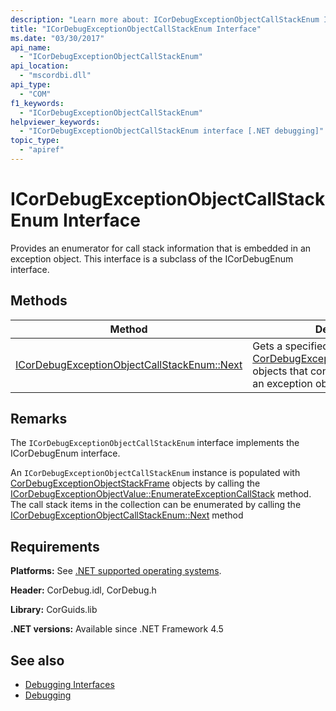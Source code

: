 ```yaml
---
description: "Learn more about: ICorDebugExceptionObjectCallStackEnum Interface"
title: "ICorDebugExceptionObjectCallStackEnum Interface"
ms.date: "03/30/2017"
api_name:
  - "ICorDebugExceptionObjectCallStackEnum"
api_location:
  - "mscordbi.dll"
api_type:
  - "COM"
f1_keywords:
  - "ICorDebugExceptionObjectCallStackEnum"
helpviewer_keywords:
  - "ICorDebugExceptionObjectCallStackEnum interface [.NET debugging]"
topic_type:
  - "apiref"
---
```

# ICorDebugExceptionObjectCallStackEnum Interface

Provides an enumerator for call stack information that is embedded in an exception object. This interface is a subclass of the ICorDebugEnum interface.

## Methods

|Method|Description|
|------------|-----------------|
|[ICorDebugExceptionObjectCallStackEnum::Next](icordebugexceptionobjectcallstackenum-next-method.md)|Gets a specified number of [CorDebugExceptionObjectStackFrame](cordebugexceptionobjectstackframe-structure.md) objects that contain information about an exception object's call stack.|

## Remarks

 The `ICorDebugExceptionObjectCallStackEnum` interface implements the ICorDebugEnum interface.

 An `ICorDebugExceptionObjectCallStackEnum` instance is populated with [CorDebugExceptionObjectStackFrame](cordebugexceptionobjectstackframe-structure.md) objects by calling the [ICorDebugExceptionObjectValue::EnumerateExceptionCallStack](icordebugexceptionobjectvalue-enumerateexceptioncallstack-method.md) method. The call stack items in the collection can be enumerated by calling the [ICorDebugExceptionObjectCallStackEnum::Next](icordebugexceptionobjectcallstackenum-next-method.md) method

## Requirements

 **Platforms:** See [.NET supported operating systems](https://github.com/dotnet/core/blob/main/os-lifecycle-policy.md).

 **Header:** CorDebug.idl, CorDebug.h

 **Library:** CorGuids.lib

 **.NET versions:** Available since .NET Framework 4.5

## See also

- [Debugging Interfaces](debugging-interfaces.md)
- [Debugging](index.md)
